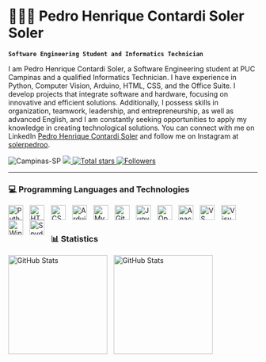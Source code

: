 # 👨🏻‍💻 Pedro Henrique Contardi Soler Soler

**`Software Engineering Student and Informatics Technician`**

I am Pedro Henrique Contardi Soler, a Software Engineering student at PUC Campinas and a qualified Informatics Technician. I have experience in Python, Computer Vision, Arduino, HTML, CSS, and the Office Suite. I develop projects that integrate software and hardware, focusing on innovative and efficient solutions. Additionally, I possess skills in organization, teamwork, leadership, and entrepreneurship, as well as advanced English, and I am constantly seeking opportunities to apply my knowledge in creating technological solutions. You can connect with me on LinkedIn [Pedro Henrique Contardi Soler](https://www.linkedin.com/in/pedro-henrique-contardi-soler/) and follow me on Instagram at [solerpedroo](https://www.instagram.com/solerpedroo/).

<p align="left">
    <a>
        <img 
        src="https://custom-icon-badges.demolab.com/badge/Campinas-SP-0A3871?style=for-the-badge&logo=location&logoColor=white" alt="Campinas-SP"
        />
    </a>
    <a href="https://www.linkedin.com/in/pedro-henrique-contardi-soler/">
        <img 
            src="https://custom-icon-badges.demolab.com/badge/-LinkedIn-blue?style=for-the-badge&logo=linkedin&logoSource=feather"
        />
    </a> 
    <a href="https://github.com/solerpedroo?tab=repositories&sort=stargazers" target = "_blank">
        <img 
            alt="Total stars" 
            title="Total stars" 
            src="https://custom-icon-badges.demolab.com/badge/Stars-488207?style=for-the-badge&logo=star&logoColor=white" alt="GitHub Stars"
        />
    </a>
    <a href="https://github.com/solerpedroo?tab=followers" target = "_blank">
        <img 
            alt="Followers" 
            title="Follow me on GitHub" 
            src="https://custom-icon-badges.demolab.com/badge/-Follow-1155ba?style=for-the-badge&logo=github&logoColor=white"
        />
    </a>
</p>

---

### 💻 Programming Languages and Technologies
<img 
    align="left" 
    alt="Python" 
    title="Python"
    width="30px" 
    style="padding-right: 10px;" 
    src="https://cdn.jsdelivr.net/gh/devicons/devicon@latest/icons/python/python-original.svg" 
/>
<img 
    align="left" 
    alt="HTML"
    title="HTML" 
    width="30px" 
    style="padding-right: 10px;" 
    src="https://cdn.jsdelivr.net/gh/devicons/devicon@latest/icons/html5/html5-original.svg" 
/>
<img 
    align="left" 
    alt="CSS" 
    title="CSS"
    width="30px" 
    style="padding-right: 10px;" 
    src="https://cdn.jsdelivr.net/gh/devicons/devicon@latest/icons/css3/css3-original.svg" 
/>
<img 
    align="left" 
    alt="Arduino" 
    title="Arduino"
    width="30px" 
    style="padding-right: 10px;" 
    src="https://cdn.jsdelivr.net/gh/devicons/devicon@latest/icons/arduino/arduino-original.svg" 
/>
<img 
    align="left" 
    alt="MySQL" 
    title="MySQL"
    width="30px" 
    style="padding-right: 10px;" 
    src="https://cdn.jsdelivr.net/gh/devicons/devicon@latest/icons/mysql/mysql-original.svg" 
/>
<img 
    align="left" 
    alt="Git" 
    title="Git"
    width="30px" 
    style="padding-right: 10px;" 
    src="https://cdn.jsdelivr.net/gh/devicons/devicon@latest/icons/git/git-original.svg" 
/>
<img 
    align="left" 
    alt="Jupyter" 
    title="Jupyter"
    width="30px" 
    style="padding-right: 10px;" 
    src="https://cdn.jsdelivr.net/gh/devicons/devicon@latest/icons/jupyter/jupyter-original.svg" 
/>
<img 
    align="left" 
    alt="OpenCV" 
    title="OpenCV"
    width="30px" 
    style="padding-right: 10px;" 
    src="https://cdn.jsdelivr.net/gh/devicons/devicon@latest/icons/opencv/opencv-original-wordmark.svg" 
/>
<img 
    align="left" 
    alt="Anaconda" 
    title="Anaconda"
    width="30px" 
    style="padding-right: 10px;" 
    src="https://cdn.jsdelivr.net/gh/devicons/devicon@latest/icons/anaconda/anaconda-original.svg" 
/>
<img 
    align="left" 
    alt="VS Code" 
    title="VS Code"
    width="30px" 
    style="padding-right: 10px;" 
    src="https://cdn.jsdelivr.net/gh/devicons/devicon@latest/icons/vscode/vscode-original.svg" 
/>
<img 
    align="left" 
    alt="Visual Studio" 
    title="Visual Studio"
    width="30px" 
    style="padding-right: 10px;" 
    src="https://cdn.jsdelivr.net/gh/devicons/devicon@latest/icons/visualstudio/visualstudio-original.svg" 
/>
<img 
    align="left" 
    alt="Windows 11" 
    title="Windows 11"
    width="30px" 
    style="padding-right: 10px;" 
    src="https://cdn.jsdelivr.net/gh/devicons/devicon@latest/icons/windows11/windows11-original.svg" 
/>
<img 
    align="left" 
    alt="Spyder" 
    title="Spyder"
    width="30px" 
    style="padding-right: 10px;" 
    src="https://cdn.jsdelivr.net/gh/devicons/devicon@latest/icons/spyder/spyder-original.svg" 
/>

<br/>
<br/>

### 📊 Statistics

<p>
  <img 
    align="left" 
    alt="GitHub Stats" 
    height="200" 
    style="padding-right: 10px;" 
    src="https://github-readme-stats.vercel.app/api?username=solerpedroo&show_icons=true&theme=holi&include_all_commits" 
  />

<img 
      align="left" 
      alt="GitHub Stats" 
      height="200" 
      src="https://github-readme-stats.vercel.app/api/top-langs/?username=solerpedroo&theme=holi&langs_count=8" 
  />

</p>
